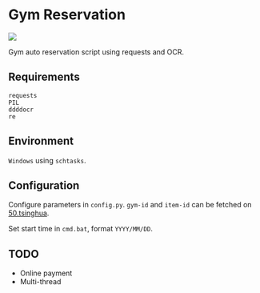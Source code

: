 # Gym Reservation

![](https://img.shields.io/badge/Activity-Reserve-yellowgreen)

Gym auto reservation script using requests and OCR.

## Requirements

```text
requests
PIL
ddddocr
re
```

## Environment

`Windows` using `schtasks`.

## Configuration

Configure parameters in `config.py`. `gym-id` and `item-id` can be fetched on [50.tsinghua](https://50.tsinghua.edu.cn/).

Set start time in `cmd.bat`, format `YYYY/MM/DD`.

## TODO

* Online payment
* Multi-thread
